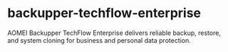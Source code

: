 # backupper-techflow-enterprise
AOMEI Backupper TechFlow Enterprise delivers reliable backup, restore, and system cloning for business and personal data protection.
